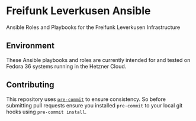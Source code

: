 # Freifunk Leverkusen Ansible

Ansible Roles and Playbooks for the Freifunk Leverkusen Infrastructure

## Environment

These Ansible playbooks and roles are currently intended for and tested on Fedora 36 systems running in the Hetzner Cloud.

## Contributing

This repository uses [`pre-commit`](https://pre-commit.com/) to ensure consistency.
So before submitting pull requests ensure you installed `pre-commit` to your local git hooks using `pre-commit install`.
